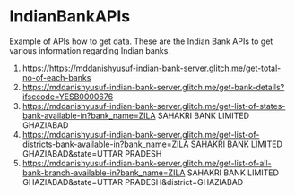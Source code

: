# IndianBankAPIs
Example of APIs how to get data.
These are the Indian Bank APIs to get various information regarding Indian banks.
1. https://https://mddanishyusuf-indian-bank-server.glitch.me/get-total-no-of-each-banks
2. https://mddanishyusuf-indian-bank-server.glitch.me/get-bank-details?ifsccode=YESB0000676
3. https://mddanishyusuf-indian-bank-server.glitch.me/get-list-of-states-bank-available-in?bank_name=ZILA SAHAKRI BANK LIMITED GHAZIABAD
4. https://mddanishyusuf-indian-bank-server.glitch.me/get-list-of-districts-bank-available-in?bank_name=ZILA SAHAKRI BANK LIMITED GHAZIABAD&state=UTTAR PRADESH
5. https://mddanishyusuf-indian-bank-server.glitch.me/get-list-of-all-bank-branch-available-in?bank_name=ZILA SAHAKRI BANK LIMITED GHAZIABAD&state=UTTAR PRADESH&district=GHAZIABAD
